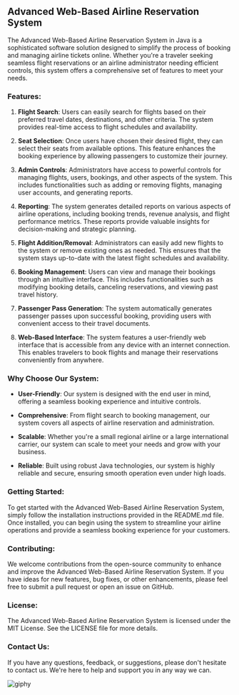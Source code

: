 ## Advanced Web-Based Airline Reservation System

The Advanced Web-Based Airline Reservation System in Java is a sophisticated software solution designed to simplify the process of booking and managing airline tickets online. Whether you're a traveler seeking seamless flight reservations or an airline administrator needing efficient controls, this system offers a comprehensive set of features to meet your needs.

### Features:

1. **Flight Search**: Users can easily search for flights based on their preferred travel dates, destinations, and other criteria. The system provides real-time access to flight schedules and availability.

2. **Seat Selection**: Once users have chosen their desired flight, they can select their seats from available options. This feature enhances the booking experience by allowing passengers to customize their journey.

3. **Admin Controls**: Administrators have access to powerful controls for managing flights, users, bookings, and other aspects of the system. This includes functionalities such as adding or removing flights, managing user accounts, and generating reports.

4. **Reporting**: The system generates detailed reports on various aspects of airline operations, including booking trends, revenue analysis, and flight performance metrics. These reports provide valuable insights for decision-making and strategic planning.

5. **Flight Addition/Removal**: Administrators can easily add new flights to the system or remove existing ones as needed. This ensures that the system stays up-to-date with the latest flight schedules and availability.

6. **Booking Management**: Users can view and manage their bookings through an intuitive interface. This includes functionalities such as modifying booking details, canceling reservations, and viewing past travel history.

7. **Passenger Pass Generation**: The system automatically generates passenger passes upon successful booking, providing users with convenient access to their travel documents.

8. **Web-Based Interface**: The system features a user-friendly web interface that is accessible from any device with an internet connection. This enables travelers to book flights and manage their reservations conveniently from anywhere.

### Why Choose Our System:

- **User-Friendly**: Our system is designed with the end user in mind, offering a seamless booking experience and intuitive controls.
  
- **Comprehensive**: From flight search to booking management, our system covers all aspects of airline reservation and administration.
  
- **Scalable**: Whether you're a small regional airline or a large international carrier, our system can scale to meet your needs and grow with your business.
  
- **Reliable**: Built using robust Java technologies, our system is highly reliable and secure, ensuring smooth operation even under high loads.

### Getting Started:

To get started with the Advanced Web-Based Airline Reservation System, simply follow the installation instructions provided in the README.md file. Once installed, you can begin using the system to streamline your airline operations and provide a seamless booking experience for your customers.

### Contributing:

We welcome contributions from the open-source community to enhance and improve the Advanced Web-Based Airline Reservation System. If you have ideas for new features, bug fixes, or other enhancements, please feel free to submit a pull request or open an issue on GitHub.

### License:

The Advanced Web-Based Airline Reservation System is licensed under the MIT License. See the LICENSE file for more details.

### Contact Us:

If you have any questions, feedback, or suggestions, please don't hesitate to contact us. We're here to help and support you in any way we can.


![giphy](https://github.com/abhinavparvatham/Web-based-Airlines-Reservation-System/assets/92590949/eaf9a30f-19c0-4db3-ad97-ab39c5d58513)
